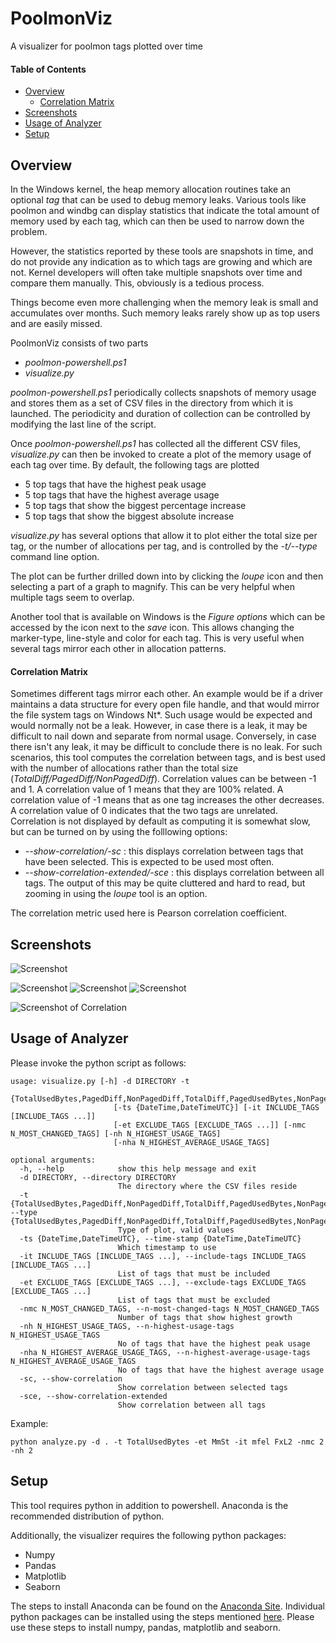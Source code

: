 # PoolmonViz
A visualizer for poolmon tags plotted over time

#### Table of Contents
- [Overview](#overview)
   - [Correlation Matrix](#correlation-matrix)
- [Screenshots](#screenshots)
- [Usage of Analyzer](#usage-of-analyzer)
- [Setup](#setup)


## Overview
In the Windows kernel, the heap memory allocation routines take an optional *tag* that can be used to debug memory leaks. Various tools like poolmon and windbg can display statistics that indicate the total amount of memory used by each tag, which can then be used to narrow down the problem.

However, the statistics reported by these tools are snapshots in time, and do not provide any indication as to which tags are growing and which are not. Kernel developers will often take multiple snapshots over time and compare them manually. This, obviously is a tedious process.

Things become even more challenging when the memory leak is small and accumulates over months. Such memory leaks rarely show up as top users and are easily missed.

PoolmonViz consists of two parts
* *poolmon-powershell.ps1*
* *visualize.py*

*poolmon-powershell.ps1* periodically collects snapshots of memory usage and stores them as a set of CSV files in the directory from which it is launched. The periodicity and duration of collection can be controlled by modifying the last line of the script.

Once *poolmon-powershell.ps1* has collected all the different CSV files, *visualize.py* can then be invoked to create a plot of the memory usage of each tag over time. By default, the following tags are plotted
* 5 top tags that have the highest peak usage
* 5 top tags that have the highest average usage
* 5 top tags that show the biggest percentage increase
* 5 top tags that show the biggest absolute increase

*visualize.py* has several options that allow it to plot either the total size per tag, or the number of allocations per tag, and is controlled by the *-t/--type* command line option.

The plot can be further drilled down into by clicking the *loupe* icon and then selecting a part of a graph to magnify. This can be very helpful when multiple tags seem to overlap.

Another tool that is available on Windows is the *Figure options* which can be accessed by the icon next to the *save* icon. This allows changing the marker-type, line-style and color for each tag. This is very useful when several tags mirror each other in allocation patterns.

#### Correlation Matrix
Sometimes different tags mirror each other. An example would be if a driver maintains a data structure for every open file handle, and that would mirror the file system tags on Windows Nt*. Such usage would be expected and would normally not be a leak. However, in case there is a leak, it may be difficult to nail down and separate from normal usage. Conversely, in case there isn't any leak, it may be difficult to conclude there is no leak. For such scenarios, this tool computes the correlation between tags, and is best used with the number of allocations rather than the total size (*TotalDiff/PagedDiff/NonPagedDiff*). Correlation values can be between -1 and 1. A correlation value of 1 means that they are 100% related. A correlation value of -1 means that as one tag increases the other decreases. A correlation value of 0 indicates that the two tags are unrelated. Correlation is not displayed by default as computing it is somewhat slow, but can be turned on by using the folllowing options:
* *--show-correlation/-sc* : this displays correlation between tags that have been selected. This is expected to be used most often.
* *--show-correlation-extended/-sce* : this displays correlation between all tags. The output of this may be quite cluttered and hard to read, but zooming in using the *loupe* tool is an option.

The correlation metric used here is Pearson correlation coefficient.

## Screenshots
![Screenshot](images/Screenshot_1.PNG)

![Screenshot](images/figure-options-1.png) ![Screenshot](images/figure-options-2.png) ![Screenshot](images/layout.png)

![Screenshot of Correlation](images/pearson_correlation.PNG)


## Usage of Analyzer
Please invoke the python script as follows:

```
usage: visualize.py [-h] -d DIRECTORY -t
                       {TotalUsedBytes,PagedDiff,NonPagedDiff,TotalDiff,PagedUsedBytes,NonPagedUsedBytes}
                       [-ts {DateTime,DateTimeUTC}] [-it INCLUDE_TAGS [INCLUDE_TAGS ...]]
                       [-et EXCLUDE_TAGS [EXCLUDE_TAGS ...]] [-nmc N_MOST_CHANGED_TAGS] [-nh N_HIGHEST_USAGE_TAGS]
                       [-nha N_HIGHEST_AVERAGE_USAGE_TAGS]

optional arguments:
  -h, --help            show this help message and exit
  -d DIRECTORY, --directory DIRECTORY
                        The directory where the CSV files reside
  -t {TotalUsedBytes,PagedDiff,NonPagedDiff,TotalDiff,PagedUsedBytes,NonPagedUsedBytes}, --type {TotalUsedBytes,PagedDiff,NonPagedDiff,TotalDiff,PagedUsedBytes,NonPagedUsedBytes}
                        Type of plot, valid values
  -ts {DateTime,DateTimeUTC}, --time-stamp {DateTime,DateTimeUTC}
                        Which timestamp to use
  -it INCLUDE_TAGS [INCLUDE_TAGS ...], --include-tags INCLUDE_TAGS [INCLUDE_TAGS ...]
                        List of tags that must be included
  -et EXCLUDE_TAGS [EXCLUDE_TAGS ...], --exclude-tags EXCLUDE_TAGS [EXCLUDE_TAGS ...]
                        List of tags that must be excluded
  -nmc N_MOST_CHANGED_TAGS, --n-most-changed-tags N_MOST_CHANGED_TAGS
                        Number of tags that show highest growth
  -nh N_HIGHEST_USAGE_TAGS, --n-highest-usage-tags N_HIGHEST_USAGE_TAGS
                        No of tags that have the highest peak usage
  -nha N_HIGHEST_AVERAGE_USAGE_TAGS, --n-highest-average-usage-tags N_HIGHEST_AVERAGE_USAGE_TAGS
                        No of tags that have the highest average usage
  -sc, --show-correlation
                        Show correlation between selected tags
  -sce, --show-correlation-extended
                        Show correlation between all tags
```

Example:
```
python analyze.py -d . -t TotalUsedBytes -et MmSt -it mfel FxL2 -nmc 2 -nh 2
```

## Setup

This tool requires python in addition to powershell. Anaconda is the recommended distribution of python.

Additionally, the visualizer requires the following python packages:
* Numpy
* Pandas
* Matplotlib
* Seaborn

The steps to install Anaconda can be found on the [Anaconda Site](https://docs.anaconda.com/anaconda/install/).
Individual python packages can be installed using the steps mentioned [here](https://docs.anaconda.com/anaconda/navigator/tutorials/pandas/). Please use these steps to install numpy, pandas, matplotlib and seaborn.
